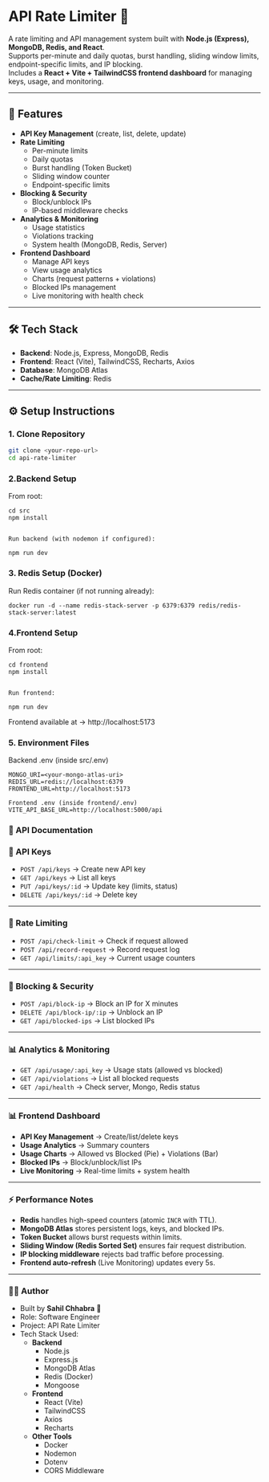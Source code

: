 # API Rate Limiter 🚦

A rate limiting and API management system built with **Node.js (Express), MongoDB, Redis, and React**.  
Supports per-minute and daily quotas, burst handling, sliding window limits, endpoint-specific limits, and IP blocking.  
Includes a **React + Vite + TailwindCSS frontend dashboard** for managing keys, usage, and monitoring.

---

## 🚀 Features
- **API Key Management** (create, list, delete, update)
- **Rate Limiting**
  - Per-minute limits
  - Daily quotas
  - Burst handling (Token Bucket)
  - Sliding window counter
  - Endpoint-specific limits
- **Blocking & Security**
  - Block/unblock IPs
  - IP-based middleware checks
- **Analytics & Monitoring**
  - Usage statistics
  - Violations tracking
  - System health (MongoDB, Redis, Server)
- **Frontend Dashboard**
  - Manage API keys
  - View usage analytics
  - Charts (request patterns + violations)
  - Blocked IPs management
  - Live monitoring with health check

---

## 🛠️ Tech Stack
- **Backend**: Node.js, Express, MongoDB, Redis
- **Frontend**: React (Vite), TailwindCSS, Recharts, Axios
- **Database**: MongoDB Atlas
- **Cache/Rate Limiting**: Redis

---

## ⚙️ Setup Instructions

### 1. Clone Repository
```bash
git clone <your-repo-url>
cd api-rate-limiter
```

### 2.Backend Setup

From root:

```cd D:/DEVELOPMENT/API-Rate-Limiter-
cd src
npm install


Run backend (with nodemon if configured):

npm run dev

```


### 3. Redis Setup (Docker)

Run Redis container (if not running already):
```
docker run -d --name redis-stack-server -p 6379:6379 redis/redis-stack-server:latest
```

### 4.Frontend Setup

From root:
```
cd frontend
npm install


Run frontend:

npm run dev
```

Frontend available at → http://localhost:5173

### 5. Environment Files

Backend .env (inside src/.env)

```PORT=5000
MONGO_URI=<your-mongo-atlas-uri>
REDIS_URL=redis://localhost:6379
FRONTEND_URL=http://localhost:5173

Frontend .env (inside frontend/.env)
VITE_API_BASE_URL=http://localhost:5000/api

```




### 📡 API Documentation

### 🔑 API Keys

- `POST /api/keys` → Create new API key
- `GET /api/keys` → List all keys
- `PUT /api/keys/:id` → Update key (limits, status)
- `DELETE /api/keys/:id` → Delete key

---

### 🚦 Rate Limiting
- `POST /api/check-limit` → Check if request allowed
- `POST /api/record-request` → Record request log
- `GET /api/limits/:api_key` → Current usage counters

---

### 🚫 Blocking & Security
- `POST /api/block-ip` → Block an IP for X minutes
- `DELETE /api/block-ip/:ip` → Unblock an IP
- `GET /api/blocked-ips` → List blocked IPs

---

### 📊 Analytics & Monitoring
- `GET /api/usage/:api_key` → Usage stats (allowed vs blocked)
- `GET /api/violations` → List all blocked requests
- `GET /api/health` → Check server, Mongo, Redis status

---

### 📊 Frontend Dashboard
- **API Key Management** → Create/list/delete keys
- **Usage Analytics** → Summary counters
- **Usage Charts** → Allowed vs Blocked (Pie) + Violations (Bar)
- **Blocked IPs** → Block/unblock/list IPs
- **Live Monitoring** → Real-time limits + system health

---

### ⚡ Performance Notes
- **Redis** handles high-speed counters (atomic `INCR` with TTL).
- **MongoDB Atlas** stores persistent logs, keys, and blocked IPs.
- **Token Bucket** allows burst requests within limits.
- **Sliding Window (Redis Sorted Set)** ensures fair request distribution.
- **IP blocking middleware** rejects bad traffic before processing.
- **Frontend auto-refresh** (Live Monitoring) updates every 5s.

---

### 👨‍💻 Author
- Built by **Sahil Chhabra** 🚀
- Role: Software Engineer
- Project: API Rate Limiter
- Tech Stack Used:
  - **Backend**
    - Node.js
    - Express.js
    - MongoDB Atlas
    - Redis (Docker)
    - Mongoose
  - **Frontend**
    - React (Vite)
    - TailwindCSS
    - Axios
    - Recharts
  - **Other Tools**
    - Docker
    - Nodemon
    - Dotenv
    - CORS Middleware

